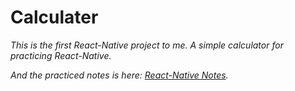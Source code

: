 # Calculater

*This is the first React-Native project to me. A simple calculator for practicing React-Native.*

*And the practiced notes is here: [React-Native Notes](https://saffipeng17.gitbooks.io/react-native-notes/content/).*

